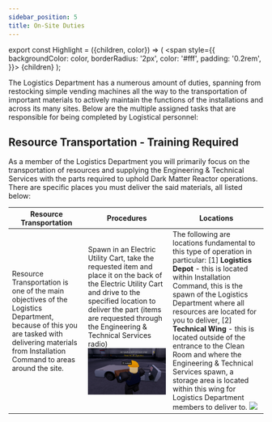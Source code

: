 ```yaml
---
sidebar_position: 5
title: On-Site Duties
---
```


export const Highlight = ({children, color}) => (
<span
style={{
      backgroundColor: color,
      borderRadius: '2px',
      color: '#fff',
      padding: '0.2rem',
    }}>
{children}
</span>
);

The Logistics Department has a numerous amount of duties, spanning from restocking simple vending machines all the way to the transportation of important materials to actively maintain the functions of the installations and across its many sites. Below are the multiple assigned tasks that are responsible for being completed by Logistical personnel:

## Resource Transportation - <Highlight color="#ED820E"> Training Required </Highlight>
As a member of the Logistics Department you will primarily focus on the transportation of resources and supplying the Engineering & Technical Services with the parts required to uphold Dark Matter Reactor operations. There are specific places you must deliver the said materials, all listed below:

| Resource Transportation | Procedures | Locations |
| ----------------------- | ---------- | --------- |
| Resource Transportation is one of the main objectives of the Logistics Department, because of this you are tasked with delivering materials from Installation Command to areas around the site. | Spawn in an Electric Utility Cart, take the requested item and place it on the back of the Electric Utility Cart and drive to the specified location to deliver the part (items are requested through the Engineering & Technical Services radio) ![](./images/utilitycart4.PNG) | The following are locations fundamental to this type of operation in particular: [1] **Logistics Depot** - this is located within Installation Command, this is the spawn of the Logistics Department where all resources are located for you to deliver, [2] **Technical Wing** - this is located outside of the entrance to the Clean Room and where the Engineering & Technical Services spawn, a storage area is located within this wing for Logistics Department members to deliver to. ![](./imagaes/technicalwingplace.PNG) 